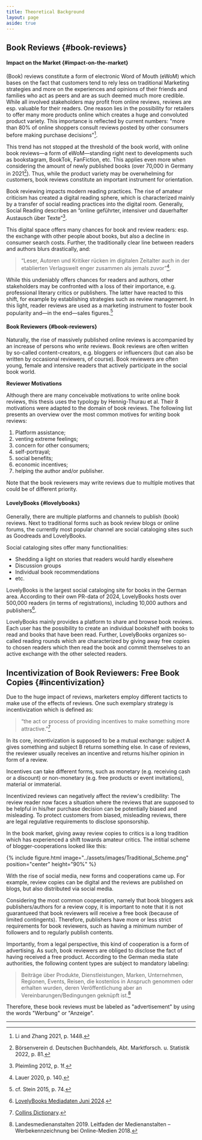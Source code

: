 ```yaml
---
title: Theoretical Background
layout: page
aside: true
---
```


## Book Reviews {#book-reviews}

#### Impact on the Market {#impact-on-the-market}
(Book) reviews constitute a form of electronic Word of Mouth (eWoM) which bases on the fact that customers tend to rely less on traditional Marketing strategies and more on the experiences and opinions of their friends and families who act as peers and are as such deemed much more credible. While all involved stakeholders may profit from online reviews, reviews are esp. valuable for their readers. One reason lies in the possibility for retailers to offer many more products online which creates a huge and convoluted product variety. This importance is reflected by current numbers: "more than 80% of online shoppers consult reviews posted by other consumers before making purchase decisions"[^1].

This trend has not stopped at the threshold of the book world, with online book reviews—a form of eWoM—standing right next to developments such as bookstagram, BookTok, FanFiction, etc. This applies even more when considering the amount of newly published books (over 70,000 in Germany in 2021[^2]). Thus, while the product variety may be overwhelming for customers, book reviews constitute an important instrument for orientation.

Book reviewing impacts modern reading practices. The rise of amateur criticism has created a digital reading sphere, which is characterized mainly by a transfer of social reading
practices into the digital room. Generally, Social Reading describes an “online geführter, intensiver und dauerhafter Austausch über Texte”[^3].

This digital space offers many chances for book and review readers: esp. the exchange with other people about books, but also a decline in consumer search costs. Further, the traditionally clear line between readers and authors blurs drastically, and: 

> “Leser, Autoren und Kritiker rücken im digitalen Zeitalter auch in der etablierten Verlagswelt enger zusammen als jemals zuvor”[^4].

While this undeniably offers chances for readers and authors, other stakeholders may be confronted with a loss of their importance, e.g. professional literary critics or publishers. The latter have reacted to this shift, for example by establishing strategies such as review management. In this light, reader reviews are used as a marketing instrument to foster book popularity and—in the end—sales figures.[^5]

#### Book Reviewers {#book-reviewers}
Naturally, the rise of massively published online reviews is accompanied by an increase of persons who _write_ reviews. Book reviews are often written by so-called content-creators, e.g. bloggers or influencers (but can also be written by occasional reviewers, of course). Book reviewers are often young, female and intensive readers that actively participate in the social book world.

**Reviewer Motivations**

Although there are many conceivable motivations to write online book reviews, this thesis uses the typology by Hennig-Thurau et al. Their 8 motivations were adapted to the domain of book reviews. The following list presents an overview over the most common motives for _writing_ book reviews:

1. Platform assistance;
2. venting extreme feelings;
3. concern for other consumers;
4. self-portrayal;
5. social benefits;
6. economic incentives;
7. helping the author and/or publisher.

Note that the book reviewers may write reviews due to multiple motives that could be of different priority. 

#### LovelyBooks {#lovelybooks}
Generally, there are multiple platforms and channels to publish (book) reviews. Next to traditional forms such as book review blogs or online forums, the currently most popular channel are social cataloging sites such as Goodreads and LovelyBooks.

Social cataloging sites offer many functionalities:
- Shedding a light on stories that readers would hardly elsewhere
- Discussion groups
- Individual book recommendations
- etc.

LovelyBooks is the largest social cataloging site for books in the German area. According to their own PR-data of 2024, LovelyBooks hosts over 500,000 readers (in terms of registrations), including 10,000 authors and publishers[^6]. 

LovelyBooks mainly provides a platform to share and browse book reviews. Each user has the possibility to create an individual bookshelf with books to read and books that have been read. Further, LovelyBooks organizes so-called reading rounds which are characterized by giving away free copies to chosen readers which then read the book and commit themselves to an active exchange with the other selected readers. 

## Incentivization of Book Reviewers: Free Book Copies {#incentivization}
Due to the huge impact of reviews, marketers employ different tacticts to make use of the effects of reviews. One such exemplary strategy is incentivization which is defined as:

> “the act or process of providing incentives to make something more attractive.”[^7]

In its core, incentivization is supposed to be a mutual exchange: subject A gives something and subject B returns something else. In case of reviews, the reviewer usually receives an incentive and returns his/her opinion in form of a review.

Incentives can take different forms, such as monetary (e.g. receiving cash or a discount) or non-monetary (e.g. free products or event invitations), material or immaterial.

Incentivized reviews can negatively affect the review's credibility: The review reader now faces a situation where the reviews that are supposed to be helpful in his/her purchase decision can be potentially biased and misleading. To protect customers from biased, misleading reviews, there are legal regulative requirements to disclose sponsorship.

In the book market, giving away review copies to critics is a long tradition which has experienced a shift towards amateur critics. The intitial scheme of blogger-cooperations looked like this:

{% include figure.html image="../assets/images/Traditional_Scheme.png" position="center" height="90%" %} 

With the rise of social media, new forms and cooperations came up. For example, review copies can be digital and the reviews are published on blogs, but also distributed via social media.

Considering the most common cooperation, namely that book bloggers ask publishers/authors for a review copy, it is important to note that it is not guarantueed that book reviewers will receive a free book (because of limited contingents). Therefore, publishers have more or less strict requirements for book reviewers, such as having a minimum number of followers and to regularly publish contents.

Importantly, from a legal perspective, this kind of cooperation is a form of advertising. As such, book reviewers are obliged to disclose the fact of having received a free product. According to the German media state authorities, the following content types are subject to mandatory labeling:

> Beiträge über Produkte, Dienstleistungen, Marken, Unternehmen, Regionen, Events, Reisen, die kostenlos in Anspruch genommen oder erhalten wurden, deren Veröffentlichung aber an Vereinbarungen/Bedingungen geknüpft ist.[^8]

Therefore, these book reviews must be labeled as "advertisement" by using the words "Werbung" or "Anzeige".

--- 
[^1]: Li and Zhang 2021, p. 1448.
[^2]: Börsenverein d. Deutschen Buchhandels, Abt. Marktforsch. u. Statistik 2022, p. 81.
[^3]: Pleimling 2012, p. 1f.
[^4]: Lauer 2020, p. 140.
[^5]: cf. Stein 2015, p. 74.
[^6]: [LovelyBooks Mediadaten Juni 2024](https://s3-eu-west-1.amazonaws.com/media.lovelybooks.de/LovelyBooks-Mediadaten-Verlage-24-06.pdf).
[^7]: [Collins Dictionary](https://www.collinsdictionary.com/de/worterbuch/englisch/incentivization).
[^8]: Landesmedienanstalten 2019. Leitfaden der Medienanstalten – Werbekennzeichnung bei Online-Medien 2018.